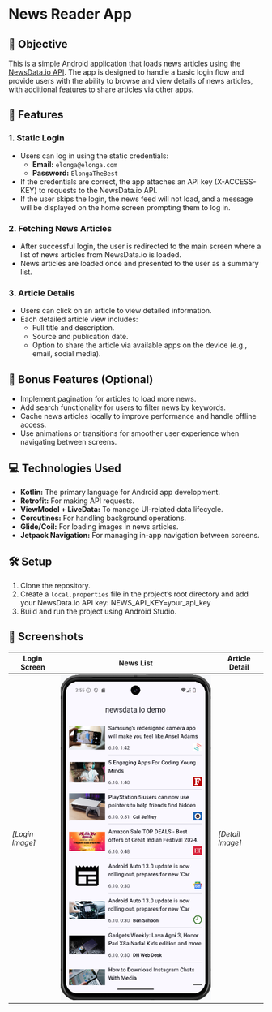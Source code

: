 # News Reader App

## 🎯 Objective

This is a simple Android application that loads news articles using the [NewsData.io API](https://newsdata.io/docs). The app is designed to handle a basic login flow and provide users with the ability to browse and view details of news articles, with additional features to share articles via other apps.

## 🚀 Features

### 1. **Static Login**
- Users can log in using the static credentials:
  - **Email:** `elonga@elonga.com`
  - **Password:** `ElongaTheBest`
- If the credentials are correct, the app attaches an API key (X-ACCESS-KEY) to requests to the NewsData.io API.
- If the user skips the login, the news feed will not load, and a message will be displayed on the home screen prompting them to log in.

### 2. **Fetching News Articles**
- After successful login, the user is redirected to the main screen where a list of news articles from NewsData.io is loaded.
- News articles are loaded once and presented to the user as a summary list.

### 3. **Article Details**
- Users can click on an article to view detailed information.
- Each detailed article view includes:
  - Full title and description.
  - Source and publication date.
  - Option to share the article via available apps on the device (e.g., email, social media).

## 🏅 Bonus Features (Optional)
- Implement pagination for articles to load more news.
- Add search functionality for users to filter news by keywords.
- Cache news articles locally to improve performance and handle offline access.
- Use animations or transitions for smoother user experience when navigating between screens.

## 💻 Technologies Used
- **Kotlin:** The primary language for Android app development.
- **Retrofit:** For making API requests.
- **ViewModel + LiveData:** To manage UI-related data lifecycle.
- **Coroutines:** For handling background operations.
- **Glide/Coil:** For loading images in news articles.
- **Jetpack Navigation:** For managing in-app navigation between screens.

## 🛠 Setup

1. Clone the repository.
2. Create a `local.properties` file in the project’s root directory and add your NewsData.io API key: NEWS_API_KEY=your_api_key
3. Build and run the project using Android Studio.

## 📱 Screenshots

| Login Screen | News List | Article Detail |  
|--------------|-----------|----------------|
| _[Login Image]_ | ![News List](./screenshots/news.png) | _[Detail Image]_ |

